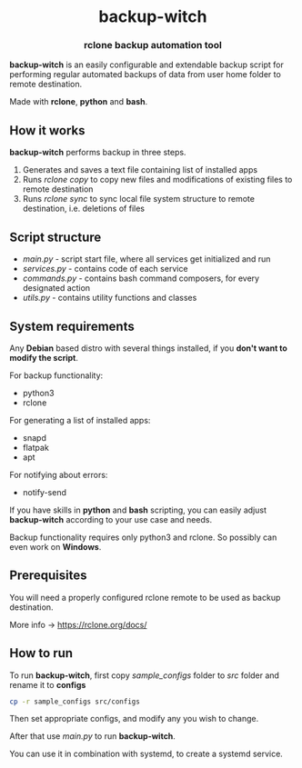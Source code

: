 <h1 align="center" style="border-bottom: none;">backup-witch</h1>
<h3 align="center">rclone backup automation tool</h3>

**backup-witch** is an easily configurable and extendable backup script for performing regular
automated backups of data from user home folder to remote destination.

Made with **rclone**, **python** and **bash**.
## How it works

**backup-witch** performs backup in three steps.

1. Generates and saves a text file containing list of installed apps
2. Runs *rclone copy* to copy new files and modifications of existing files to remote destination
3. Runs *rclone sync* to sync local file system structure to remote destination, i.e. deletions of files

## Script structure

+ *main.py* - script start file, where all services get initialized and run
+ *services.py* - contains code of each service
+ *commands.py* - contains bash command composers, for every designated action
+ *utils.py* - contains utility functions and classes

## System requirements

Any **Debian** based distro with several things installed, if you **don't want to modify the script**.

For backup functionality: 
+ python3
+ rclone

For generating a list of installed apps:
+ snapd
+ flatpak
+ apt

For notifying about errors:
+ notify-send

If you have skills in **python** and **bash** scripting, you can easily adjust **backup-witch** 
according to your use case and needs.

Backup functionality requires only python3 and rclone. So possibly can even work on **Windows**. 

## Prerequisites

You will need a properly configured rclone remote to be used as backup destination.

More info -> https://rclone.org/docs/

## How to run

To run **backup-witch**, first copy *sample_configs* folder to *src* folder and rename it to **configs**

```bash
cp -r sample_configs src/configs
```

Then set appropriate configs, and modify any you wish to change.

After that use _main.py_ to run **backup-witch**.

You can use it in combination with systemd, to create a systemd service.
